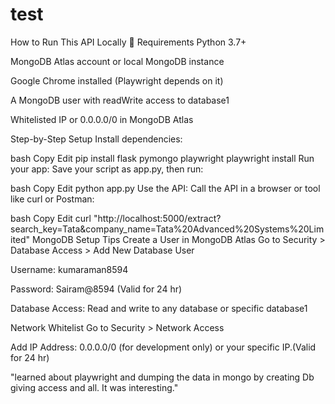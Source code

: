 # test
How to Run This API Locally
🧩 Requirements
Python 3.7+

MongoDB Atlas account or local MongoDB instance

Google Chrome installed (Playwright depends on it)

A MongoDB user with readWrite access to database1

Whitelisted IP or 0.0.0.0/0 in MongoDB Atlas

Step-by-Step Setup
Install dependencies:

bash
Copy
Edit
pip install flask pymongo playwright
playwright install
Run your app:
Save your script as app.py, then run:

bash
Copy
Edit
python app.py
Use the API:
Call the API in a browser or tool like curl or Postman:

bash
Copy
Edit
curl "http://localhost:5000/extract?search_key=Tata&company_name=Tata%20Advanced%20Systems%20Limited"
MongoDB Setup Tips
 Create a User in MongoDB Atlas
Go to Security > Database Access > Add New Database User

Username: kumaraman8594

Password: Sairam@8594 (Valid for 24 hr)

Database Access: Read and write to any database or specific database1

Network Whitelist
Go to Security > Network Access

Add IP Address: 0.0.0.0/0 (for development only) or your specific IP.(Valid for 24 hr)



"learned about  playwright and dumping the data in mongo by creating Db giving access and all.
It was interesting."
